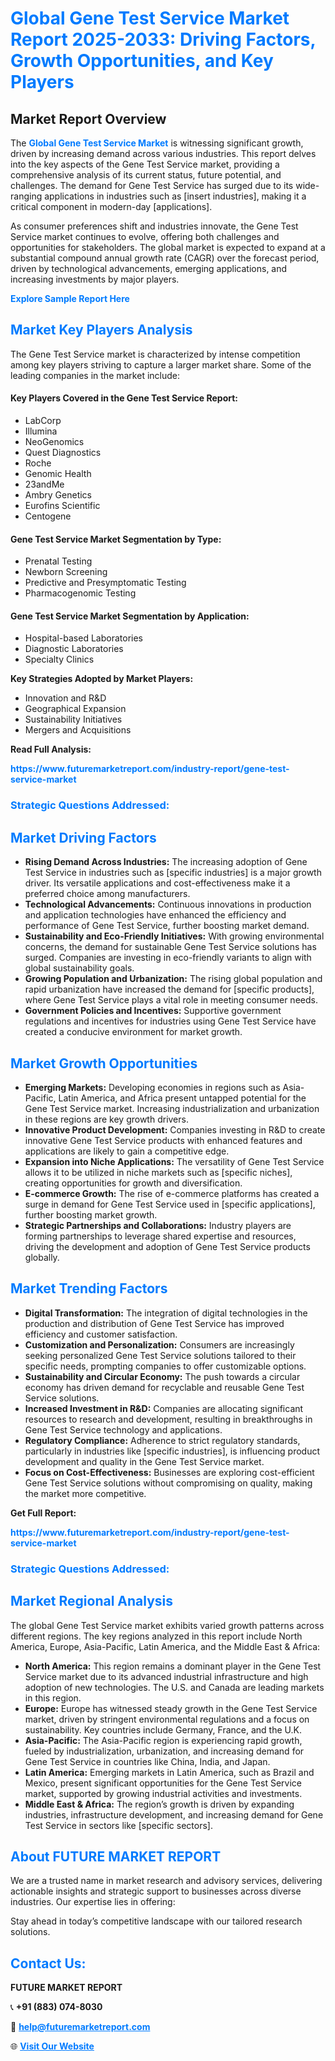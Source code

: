 <h1 style="color: #007BFF;">Global Gene Test Service Market Report 2025-2033: Driving Factors, Growth Opportunities, and Key Players</h1>

<section id="overview">
<h2>Market Report Overview</h2>
<p>The <a href="https://www.futuremarketreport.com/industry-report/gene-test-service-market" style="color: #007BFF; text-decoration: none;"><strong>Global Gene Test Service Market</strong></a> is witnessing significant growth, driven by increasing demand across various industries. This report delves into the key aspects of the Gene Test Service market, providing a comprehensive analysis of its current status, future potential, and challenges. The demand for Gene Test Service has surged due to its wide-ranging applications in industries such as [insert industries], making it a critical component in modern-day [applications].</p>
<p>As consumer preferences shift and industries innovate, the Gene Test Service market continues to evolve, offering both challenges and opportunities for stakeholders. The global market is expected to expand at a substantial compound annual growth rate (CAGR) over the forecast period, driven by technological advancements, emerging applications, and increasing investments by major players.</p>
</section>

<section id="overview">
<p><a href="https://www.futuremarketreport.com/request-sample/reportId=78144" style="color: #007BFF; text-decoration: none;"><strong>Explore Sample Report Here</strong></a></p>
</section>

<section id="key-players">
<h2 style="color: #007BFF;">Market Key Players Analysis</h2>
<p>The Gene Test Service market is characterized by intense competition among key players striving to capture a larger market share. Some of the leading companies in the market include:</p>
<h4>Key Players Covered in the Gene Test Service Report:</h4>
<ul><li>LabCorp</li><li>Illumina</li><li>NeoGenomics</li><li>Quest Diagnostics</li><li>Roche</li><li>Genomic Health</li><li>23andMe</li><li>Ambry Genetics</li><li>Eurofins Scientific</li><li>Centogene</li></ul>
<h4>Gene Test Service Market Segmentation by Type:</h4>
<ul><li>Prenatal Testing</li><li>Newborn Screening</li><li>Predictive and Presymptomatic Testing</li><li>Pharmacogenomic Testing</li></ul>

<h4>Gene Test Service Market Segmentation by Application:</h4>
<ul><li>Hospital-based Laboratories</li><li>Diagnostic Laboratories</li><li>Specialty Clinics</li></ul>
<p><strong>Key Strategies Adopted by Market Players:</strong></p>
<ul>
<li>Innovation and R&D</li>
<li>Geographical Expansion</li>
<li>Sustainability Initiatives</li>
<li>Mergers and Acquisitions</li>
</ul>
</section>

<section>
<p><strong>Read Full Analysis: </strong></p><a href="https://www.futuremarketreport.com/industry-report/gene-test-service-market" style="color: #007BFF; text-decoration: none;"><strong>https://www.futuremarketreport.com/industry-report/gene-test-service-market</strong></a>
<h3 style="color: #007BFF;">Strategic Questions Addressed:</h3>
</section>

<section id="driving-factors">
<h2 style="color: #007BFF;">Market Driving Factors</h2>
<ul>
<li><strong>Rising Demand Across Industries:</strong> The increasing adoption of Gene Test Service in industries such as [specific industries] is a major growth driver. Its versatile applications and cost-effectiveness make it a preferred choice among manufacturers.</li>
<li><strong>Technological Advancements:</strong> Continuous innovations in production and application technologies have enhanced the efficiency and performance of Gene Test Service, further boosting market demand.</li>
<li><strong>Sustainability and Eco-Friendly Initiatives:</strong> With growing environmental concerns, the demand for sustainable Gene Test Service solutions has surged. Companies are investing in eco-friendly variants to align with global sustainability goals.</li>
<li><strong>Growing Population and Urbanization:</strong> The rising global population and rapid urbanization have increased the demand for [specific products], where Gene Test Service plays a vital role in meeting consumer needs.</li>
<li><strong>Government Policies and Incentives:</strong> Supportive government regulations and incentives for industries using Gene Test Service have created a conducive environment for market growth.</li>
</ul>
</section>

<section id="growth-opportunities">
<h2 style="color: #007BFF;">Market Growth Opportunities</h2>
<ul>
<li><strong>Emerging Markets:</strong> Developing economies in regions such as Asia-Pacific, Latin America, and Africa present untapped potential for the Gene Test Service market. Increasing industrialization and urbanization in these regions are key growth drivers.</li>
<li><strong>Innovative Product Development:</strong> Companies investing in R&D to create innovative Gene Test Service products with enhanced features and applications are likely to gain a competitive edge.</li>
<li><strong>Expansion into Niche Applications:</strong> The versatility of Gene Test Service allows it to be utilized in niche markets such as [specific niches], creating opportunities for growth and diversification.</li>
<li><strong>E-commerce Growth:</strong> The rise of e-commerce platforms has created a surge in demand for Gene Test Service used in [specific applications], further boosting market growth.</li>
<li><strong>Strategic Partnerships and Collaborations:</strong> Industry players are forming partnerships to leverage shared expertise and resources, driving the development and adoption of Gene Test Service products globally.</li>
</ul>
</section>

<section id="trending-factors">
<h2 style="color: #007BFF;">Market Trending Factors</h2>
<ul>
<li><strong>Digital Transformation:</strong> The integration of digital technologies in the production and distribution of Gene Test Service has improved efficiency and customer satisfaction.</li>
<li><strong>Customization and Personalization:</strong> Consumers are increasingly seeking personalized Gene Test Service solutions tailored to their specific needs, prompting companies to offer customizable options.</li>
<li><strong>Sustainability and Circular Economy:</strong> The push towards a circular economy has driven demand for recyclable and reusable Gene Test Service solutions.</li>
<li><strong>Increased Investment in R&D:</strong> Companies are allocating significant resources to research and development, resulting in breakthroughs in Gene Test Service technology and applications.</li>
<li><strong>Regulatory Compliance:</strong> Adherence to strict regulatory standards, particularly in industries like [specific industries], is influencing product development and quality in the Gene Test Service market.</li>
<li><strong>Focus on Cost-Effectiveness:</strong> Businesses are exploring cost-efficient Gene Test Service solutions without compromising on quality, making the market more competitive.</li>
</ul>
</section>

<section>
<p><strong>Get Full Report: </strong></p><a href="https://www.futuremarketreport.com/industry-report/gene-test-service-market" style="color: #007BFF; text-decoration: none;"><strong>https://www.futuremarketreport.com/industry-report/gene-test-service-market</strong></a>
<h3 style="color: #007BFF;">Strategic Questions Addressed:</h3>
</section>


<section id="regional-analysis">
<h2 style="color: #007BFF;">Market Regional Analysis</h2>
<p>The global Gene Test Service market exhibits varied growth patterns across different regions. The key regions analyzed in this report include North America, Europe, Asia-Pacific, Latin America, and the Middle East & Africa:</p>
<ul>
<li><strong>North America:</strong> This region remains a dominant player in the Gene Test Service market due to its advanced industrial infrastructure and high adoption of new technologies. The U.S. and Canada are leading markets in this region.</li>
<li><strong>Europe:</strong> Europe has witnessed steady growth in the Gene Test Service market, driven by stringent environmental regulations and a focus on sustainability. Key countries include Germany, France, and the U.K.</li>
<li><strong>Asia-Pacific:</strong> The Asia-Pacific region is experiencing rapid growth, fueled by industrialization, urbanization, and increasing demand for Gene Test Service in countries like China, India, and Japan.</li>
<li><strong>Latin America:</strong> Emerging markets in Latin America, such as Brazil and Mexico, present significant opportunities for the Gene Test Service market, supported by growing industrial activities and investments.</li>
<li><strong>Middle East & Africa:</strong> The region’s growth is driven by expanding industries, infrastructure development, and increasing demand for Gene Test Service in sectors like [specific sectors].</li>
</ul>
</section>

<footer>
<h2 style="color: #007BFF;">About FUTURE MARKET REPORT</h2>
<p>We are a trusted name in market research and advisory services, delivering actionable insights and strategic support to businesses across diverse industries. Our expertise lies in offering:</p>

<p>Stay ahead in today’s competitive landscape with our tailored research solutions.</p>

<h2 style="color: #007BFF;">Contact Us:</h2>
<p><strong>FUTURE MARKET REPORT</strong></p>
<p>📞 <strong>+91 (883) 074-8030</strong></p>
<p>📧 <strong><a href="mailto:help@futuremarketreport.com" style="color: #007BFF;">help@futuremarketreport.com</a></strong></p>
<p>🌐 <strong><a href="https://www.futuremarketreport.com/" style="color: #007BFF;">Visit Our Website</a></strong></p>
</footer>